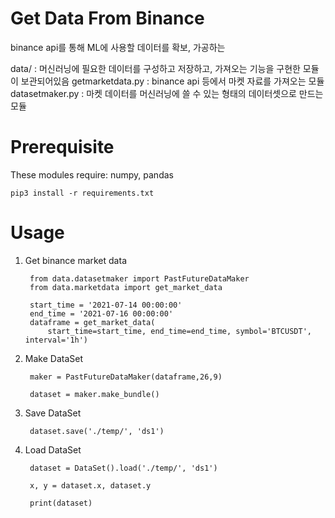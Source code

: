 # Get Data From Binance

binance api를 통해 ML에 사용할 데이터를 확보, 가공하는 

data/ : 머신러닝에 필요한 데이터를 구성하고 저장하고, 가져오는 기능을 구현한 모듈이 보관되어있음
  getmarketdata.py : binance api 등에서 마켓 자료를 가져오는 모듈
  datasetmaker.py : 마켓 데이터를 머신러닝에 쓸 수 있는 형태의 데이터셋으로 만드는 모듈
  
# Prerequisite
These modules require: numpy, pandas 

    pip3 install -r requirements.txt
  
# Usage

1. Get binance market data 

        from data.datasetmaker import PastFutureDataMaker
        from data.marketdata import get_market_data

        start_time = '2021-07-14 00:00:00'
        end_time = '2021-07-16 00:00:00'
        dataframe = get_market_data(
            start_time=start_time, end_time=end_time, symbol='BTCUSDT', interval='1h')

2. Make DataSet

        maker = PastFutureDataMaker(dataframe,26,9)

        dataset = maker.make_bundle()
        
3. Save DataSet

        dataset.save('./temp/', 'ds1')
        
4. Load DataSet

        dataset = DataSet().load('./temp/', 'ds1')

        x, y = dataset.x, dataset.y

        print(dataset)
